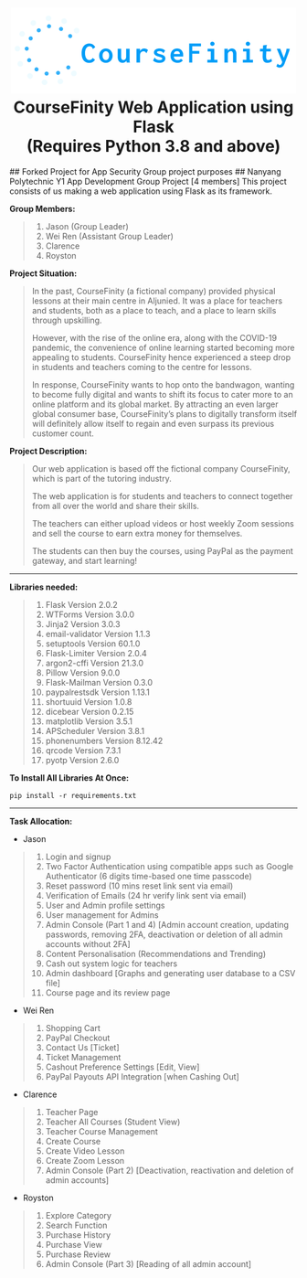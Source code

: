 <h1 align="center">
<img src="https://raw.githubusercontent.com/KJHJason/App-Development-Project/main/static/images/common/logo.png" width="500px" height="150px" alt="CourseFinity Logo">
<br>
CourseFinity Web Application using Flask
<br>
(Requires Python 3.8 and above)
</h1>
## Forked Project for App Security Group project purposes
## Nanyang Polytechnic Y1 App Development Group Project [4 members]
This project consists of us making a web application using Flask as its framework.

**Group Members:**
>1. Jason (Group Leader)
>2. Wei Ren (Assistant Group Leader)
>3. Clarence
>4. Royston

**Project Situation:** 

>In the past, CourseFinity (a fictional company) provided physical lessons at their main centre in Aljunied. It was a place for teachers and students, both as a place to teach, and a place to learn skills through upskilling.
>
>However, with the rise of the online era, along with the COVID-19 pandemic, the convenience of online learning started becoming more appealing to students. CourseFinity hence experienced a steep drop in students and teachers coming to the centre for lessons.
>
>In response, CourseFinity wants to hop onto the bandwagon, wanting to become fully digital and wants to shift its focus to cater more to an online platform and its global market. By attracting an even larger global consumer base, CourseFinity’s plans to digitally transform itself will definitely allow itself to regain and even surpass its previous customer count.

**Project Description:**

>Our web application is based off the fictional company CourseFinity, which is part of the tutoring industry.
>
>The web application is for students and teachers to connect together from all over the world and share their skills.
>
>The teachers can either upload videos or host weekly Zoom sessions and sell the course to earn extra money for themselves.
>
>The students can then buy the courses, using PayPal as the payment gateway, and start learning! 

---

**Libraries needed:**

>1. Flask Version 2.0.2
>2. WTForms Version 3.0.0
>3. Jinja2 Version 3.0.3
>4. email-validator Version 1.1.3
>5. setuptools Version 60.1.0 
>6. Flask-Limiter Version 2.0.4
>7. argon2-cffi Version 21.3.0
>8. Pillow Version 9.0.0
>9. Flask-Mailman Version 0.3.0
>10. paypalrestsdk Version 1.13.1
>11. shortuuid Version 1.0.8
>12. dicebear Version 0.2.15
>13. matplotlib Version 3.5.1
>14. APScheduler Version 3.8.1
>15. phonenumbers Version 8.12.42
>16. qrcode Version 7.3.1
>17. pyotp Version 2.6.0

**To Install All Libraries At Once:**

```
pip install -r requirements.txt
```

---

**Task Allocation:**

* Jason
> 1. Login and signup
> 2. Two Factor Authentication using compatible apps such as Google Authenticator (6 digits time-based one time passcode)
> 3. Reset password (10 mins reset link sent via email)
> 4. Verification of Emails (24 hr verify link sent via email)
> 5. User and Admin profile settings
> 6. User management for Admins
> 7. Admin Console (Part 1 and 4) [Admin account creation, updating passwords, removing 2FA, deactivation or deletion of all admin accounts without 2FA]
> 8. Content Personalisation (Recommendations and Trending)
> 9. Cash out system logic for teachers
> 10. Admin dashboard [Graphs and generating user database to a CSV file]
> 11. Course page and its review page

* Wei Ren
> 1. Shopping Cart
> 2. PayPal Checkout
> 3. Contact Us [Ticket]
> 4. Ticket Management
> 5. Cashout Preference Settings [Edit, View]
> 6. PayPal Payouts API Integration [when Cashing Out] 

* Clarence
> 1. Teacher Page
> 2. Teacher All Courses (Student View)
> 3. Teacher Course Management
> 4. Create Course
> 5. Create Video Lesson
> 6. Create Zoom Lesson
> 7. Admin Console (Part 2) [Deactivation, reactivation and deletion of admin accounts]

* Royston
> 1. Explore Category
> 2. Search Function
> 3. Purchase History
> 4. Purchase View
> 5. Purchase Review
> 6. Admin Console (Part 3) [Reading of all admin account]
